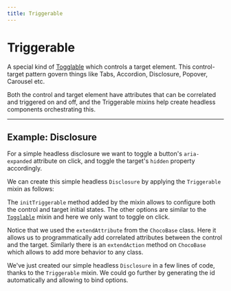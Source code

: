 ```yaml
---
title: Triggerable
---
```


<script lang="ts">
	import Demo from "$components/Demo.svelte";
</script>

# Triggerable

A special kind of [Togglable](/mixins/togglable) which controls a target element. This control-target pattern govern things like Tabs, Accordion, Disclosure, Popover, Carousel etc.

Both the control and target element have attributes that can be correlated and triggered on and off, and the Triggerable mixins help create headless components orchestrating this.

---

## Example: Disclosure

For a simple headless disclosure we want to toggle a button's `aria-expanded` attribute on click, and toggle the target's `hidden` property accordingly.

We can create this simple headless `Disclosure` by applying the `Triggerable` mixin as follows:

<Demo file="./disclosureExample.svelte" value="code" />

The `initTriggerable` method added by the mixin allows to configure both the control and target initial states. The other options are similar to the [`Togglable`](/mixin/togglable) mixin and here we only want to toggle on click.

Notice that we used the `extendAttribute` from the `ChocoBase` class. Here it allows us to programmatically add correlated attributes between the control and the target. Similarly there is an `extendAction` method on `ChocoBase` which allows to add more behavior to any class.

We've just created our simple headless `Disclosure` in a few lines of code, thanks to the `Triggerable` mixin. We could go further by generating the id automatically and allowing to bind options.